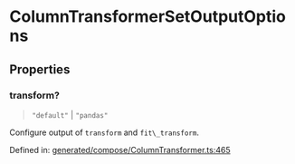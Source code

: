# ColumnTransformerSetOutputOptions

## Properties

### transform?

> `"default"` \| `"pandas"`

Configure output of `transform` and `fit\_transform`.

Defined in:  [generated/compose/ColumnTransformer.ts:465](https://github.com/transitive-bullshit/scikit-learn-ts/blob/122b3c0/packages/sklearn/src/generated/compose/ColumnTransformer.ts#L465)
